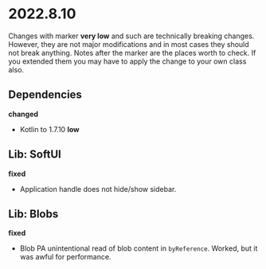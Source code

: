 # 2022.8.10

Changes with marker **very low** and such are technically breaking changes. However, they are
not major modifications and in most cases they should not break anything. Notes after the marker
are the places worth to check. If you extended them you may have to apply the change to your own class also.

## Dependencies

**changed**

- Kotlin to 1.7.10 **low**

## Lib: SoftUI

**fixed**

- Application handle does not hide/show sidebar.

## Lib: Blobs

**fixed**

- Blob PA unintentional read of blob content in `byReference`. Worked, but it was awful for performance.